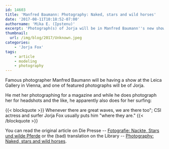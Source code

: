```yaml
---
id: 14603
title: 'Manfred Baumann: Photography: Naked, stars and wild horses'
date: '2017-08-11T10:18:52-07:00'
authorname: 'Mika E. (Ipstenu)'
excerpt: 'Photograph(s) of Jorja will be in Manfred Baumann''s new show in Vienna.'
thumbnail:
  url: /img/blog/2017/Unknown.jpeg
categories:
    - 'Jorja Fox'
tags:
    - article
    - modeling
    - photography
---
```


Famous photographer Manfred Baumann will be having a show at the Leica Gallery in Vienna, and one of featured photographs will be of Jorja.

He met her photographing for a magazine and while he does photograph her for headshots and the like, he apparently also does for her surfing:

{{< blockquote >}}
Whenever there are great waves, we are there too"; CSI actress and surfer Jorja Fox usually puts him "where they are."
{{< /blockquote >}}

You can read the original article on Die Presse -- [Fotografie: Nackte, Stars und wilde Pferde](http://diepresse.com/home/leben/mensch/5253828/Fotografie_Nackte-Stars-und-wilde-Pferde) or the (bad) translation on the Library -- [Photography: Naked, stars and wild horses](https://jorjafox.net/library/news/2017/diepresse/).
